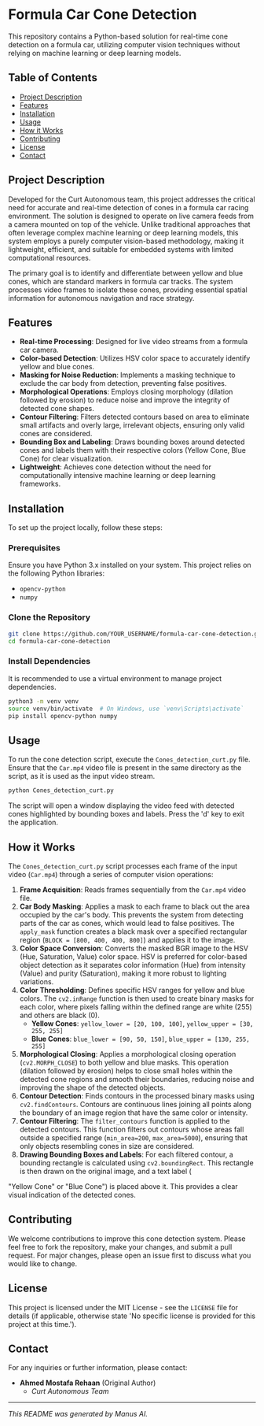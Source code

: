 # Formula Car Cone Detection

This repository contains a Python-based solution for real-time cone detection on a formula car, utilizing computer vision techniques without relying on machine learning or deep learning models.

## Table of Contents
- [Project Description](#project-description)
- [Features](#features)
- [Installation](#installation)
- [Usage](#usage)
- [How it Works](#how-it-works)
- [Contributing](#contributing)
- [License](#license)
- [Contact](#contact)

## Project Description

Developed for the Curt Autonomous team, this project addresses the critical need for accurate and real-time detection of cones in a formula car racing environment. The solution is designed to operate on live camera feeds from a camera mounted on top of the vehicle. Unlike traditional approaches that often leverage complex machine learning or deep learning models, this system employs a purely computer vision-based methodology, making it lightweight, efficient, and suitable for embedded systems with limited computational resources.

The primary goal is to identify and differentiate between yellow and blue cones, which are standard markers in formula car tracks. The system processes video frames to isolate these cones, providing essential spatial information for autonomous navigation and race strategy.

## Features

- **Real-time Processing**: Designed for live video streams from a formula car camera.
- **Color-based Detection**: Utilizes HSV color space to accurately identify yellow and blue cones.
- **Masking for Noise Reduction**: Implements a masking technique to exclude the car body from detection, preventing false positives.
- **Morphological Operations**: Employs closing morphology (dilation followed by erosion) to reduce noise and improve the integrity of detected cone shapes.
- **Contour Filtering**: Filters detected contours based on area to eliminate small artifacts and overly large, irrelevant objects, ensuring only valid cones are considered.
- **Bounding Box and Labeling**: Draws bounding boxes around detected cones and labels them with their respective colors (Yellow Cone, Blue Cone) for clear visualization.
- **Lightweight**: Achieves cone detection without the need for computationally intensive machine learning or deep learning frameworks.

## Installation

To set up the project locally, follow these steps:

### Prerequisites

Ensure you have Python 3.x installed on your system. This project relies on the following Python libraries:

- `opencv-python`
- `numpy`

### Clone the Repository

```bash
git clone https://github.com/YOUR_USERNAME/formula-car-cone-detection.git
cd formula-car-cone-detection
```

### Install Dependencies

It is recommended to use a virtual environment to manage project dependencies.

```bash
python3 -m venv venv
source venv/bin/activate  # On Windows, use `venv\Scripts\activate`
pip install opencv-python numpy
```

## Usage

To run the cone detection script, execute the `Cones_detection_curt.py` file. Ensure that the `Car.mp4` video file is present in the same directory as the script, as it is used as the input video stream.

```bash
python Cones_detection_curt.py
```

The script will open a window displaying the video feed with detected cones highlighted by bounding boxes and labels. Press the 'd' key to exit the application.

## How it Works

The `Cones_detection_curt.py` script processes each frame of the input video (`Car.mp4`) through a series of computer vision operations:

1.  **Frame Acquisition**: Reads frames sequentially from the `Car.mp4` video file.
2.  **Car Body Masking**: Applies a mask to each frame to black out the area occupied by the car's body. This prevents the system from detecting parts of the car as cones, which would lead to false positives. The `apply_mask` function creates a black mask over a specified rectangular region (`BLOCK = [800, 400, 400, 800]`) and applies it to the image.
3.  **Color Space Conversion**: Converts the masked BGR image to the HSV (Hue, Saturation, Value) color space. HSV is preferred for color-based object detection as it separates color information (Hue) from intensity (Value) and purity (Saturation), making it more robust to lighting variations.
4.  **Color Thresholding**: Defines specific HSV ranges for yellow and blue colors. The `cv2.inRange` function is then used to create binary masks for each color, where pixels falling within the defined range are white (255) and others are black (0).
    -   **Yellow Cones**: `yellow_lower = [20, 100, 100]`, `yellow_upper = [30, 255, 255]`
    -   **Blue Cones**: `blue_lower = [90, 50, 150]`, `blue_upper = [130, 255, 255]`
5.  **Morphological Closing**: Applies a morphological closing operation (`cv2.MORPH_CLOSE`) to both yellow and blue masks. This operation (dilation followed by erosion) helps to close small holes within the detected cone regions and smooth their boundaries, reducing noise and improving the shape of the detected objects.
6.  **Contour Detection**: Finds contours in the processed binary masks using `cv2.findContours`. Contours are continuous lines joining all points along the boundary of an image region that have the same color or intensity.
7.  **Contour Filtering**: The `filter_contours` function is applied to the detected contours. This function filters out contours whose areas fall outside a specified range (`min_area=200`, `max_area=5000`), ensuring that only objects resembling cones in size are considered.
8.  **Drawing Bounding Boxes and Labels**: For each filtered contour, a bounding rectangle is calculated using `cv2.boundingRect`. This rectangle is then drawn on the original image, and a text label (


"Yellow Cone" or "Blue Cone") is placed above it. This provides a clear visual indication of the detected cones.

## Contributing

We welcome contributions to improve this cone detection system. Please feel free to fork the repository, make your changes, and submit a pull request. For major changes, please open an issue first to discuss what you would like to change.

## License

This project is licensed under the MIT License - see the `LICENSE` file for details (if applicable, otherwise state 'No specific license is provided for this project at this time.').

## Contact

For any inquiries or further information, please contact:

- **Ahmed Mostafa Rehaan** (Original Author)
  - *Curt Autonomous Team*

---

*This README was generated by Manus AI.*

